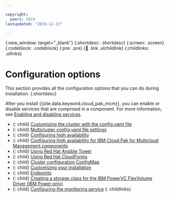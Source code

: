 ```yaml
---

copyright:
  years: 2019
lastupdated: "2019-12-13"

---
```


{:new_window: target="_blank"}
{:shortdesc: .shortdesc}
{:screen: .screen}
{:codeblock: .codeblock}
{:pre: .pre}
{:child: .link .ulchildlink}
{:childlinks: .ullinks}

# Configuration options

This section provides all the configuration options that you can do during installation.
{:shortdesc}

After you install {{site.data.keyword.cloud_pak_mcm}}, you can enable or disable services that are comprised in a component. For more information, see [Enabling and disabling services](disable_and_enable_services.md).

- {: child} [Customizing the cluster with the config.yaml file](../installer/3.2.2/config_yaml.md)
- {: child} [Multicluster config.yaml file settings](config_mcm.md)
- {: child} [Configuring high availability](../mcm/installing/mcm_ha.md)
- {: child} [Configuring high availability for IBM Cloud Pak for Multicloud Management components](../mcm/installing/mcm_ha_comp.md)
- {: child} [Using Red Hat Ansible Tower](ansible_tower.md)
- {: child} [Using Red Hat CloudForms](cloudforms.md)
- {: child} [Cluster configuration ConfigMap](../installer/3.2.2/configmap_cluster.md)
- {: child} [Customizing your installation](../installer/3.2.2/custom_install.md)
- {: child} [Endpoints](../installer/3.2.2/cluster_endpoints.md)
- {: child} [Creating a storage class for the IBM PowerVC FlexVolume Driver (IBM Power only)](../mcm/manage_cluster/create_fvd_vol.md)
- {: child} [Configuring the monitoring service](../monitoring/1.7.0/monitoring.md)
{: childlinks}
